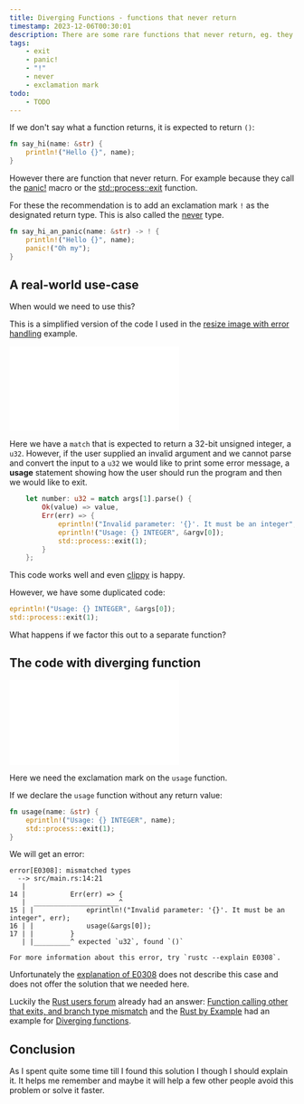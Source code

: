 ```yaml
---
title: Diverging Functions - functions that never return
timestamp: 2023-12-06T00:30:01
description: There are some rare functions that never return, eg. they call exit() or panic!
tags:
    - exit
    - panic!
    - "!"
    - never
    - exclamation mark
todo:
    - TODO
---
```


If we don't say what a function returns, it is expected to return `()`:

```rust
fn say_hi(name: &str) {
    println!("Hello {}", name);
}
```

However there are function that never return. For example because they call the [panic!](https://doc.rust-lang.org/std/macro.panic.html) macro
or the [std::process::exit](https://doc.rust-lang.org/std/process/fn.exit.html) function.

For these the recommendation is to add an exclamation mark `!` as the designated return type.
This is also called the [never](https://doc.rust-lang.org/std/primitive.never.html) type.

```rust
fn say_hi_an_panic(name: &str) -> ! {
    println!("Hello {}", name);
    panic!("Oh my");
}
```

## A real-world use-case

When would we need to use this?

This is a simplified version of the code I used in the [resize image with error handling](/resize-image) example.

![](examples/invalid-parameter/src/main.rs)

Here we have a `match` that is expected to return a 32-bit unsigned integer, a `u32`.
However, if the user supplied an invalid argument and we cannot parse and convert the input to a `u32`
we would like to print some error message, a **usage** statement showing how the user should run the program
and then we would like to exit.


```rust
    let number: u32 = match args[1].parse() {
        Ok(value) => value,
        Err(err) => {
            eprintln!("Invalid parameter: '{}'. It must be an integer", err);
            eprintln!("Usage: {} INTEGER", &argv[0]);
            std::process::exit(1);
        }
    };
```

This code works well and even [clippy](https://doc.rust-lang.org/nightly/clippy/) is happy.

However, we have some duplicated code:

```rust
eprintln!("Usage: {} INTEGER", &args[0]);
std::process::exit(1);
````

What happens if we factor this out to a separate function?


## The code with diverging function

![](examples/invalid-parameter-usage/src/main.rs)

Here we need the exclamation mark on the `usage` function.

If we declare the `usage` function without any return value:

```rust
fn usage(name: &str) {
    eprintln!("Usage: {} INTEGER", name);
    std::process::exit(1);
}
```

We will get an error:

```
error[E0308]: mismatched types
  --> src/main.rs:14:21
   |
14 |           Err(err) => {
   |  _____________________^
15 | |             eprintln!("Invalid parameter: '{}'. It must be an integer", err);
16 | |             usage(&args[0]);
17 | |         }
   | |_________^ expected `u32`, found `()`

For more information about this error, try `rustc --explain E0308`.
```

Unfortunately the [explanation of E0308](https://doc.rust-lang.org/error_codes/E0308.html) does not describe this case and does not offer the solution that we needed here.

Luckily the [Rust users forum](https://users.rust-lang.org/) already had an answer: [Function calling other that exits, and branch type mismatch](https://users.rust-lang.org/t/function-calling-other-that-exits-and-branch-type-mismatch/11111) and the [Rust by Example](https://doc.rust-lang.org/rust-by-example/) had an example for [Diverging functions](https://doc.rust-lang.org/rust-by-example/fn/diverging.html).

## Conclusion

As I spent quite some time till I found this solution I though I should explain it. It helps me remember and maybe it will help a few other people avoid this problem or solve it faster.


